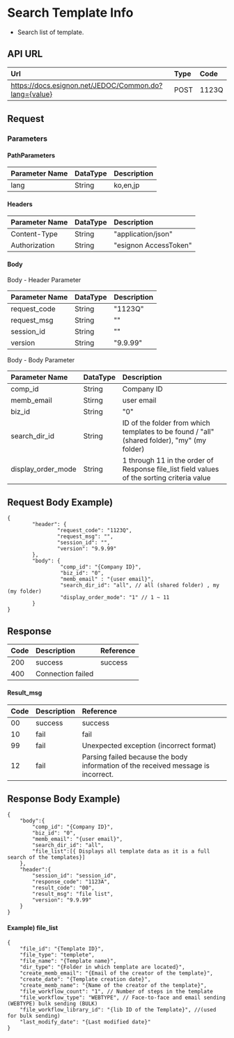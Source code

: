 # Search Template Info

* Search list of template.

## API URL

| Url | Type | **Code** |
| :--- | :--- | :--- |
| https://docs.esignon.net/JEDOC/Common.do?lang={value} | POST | 1123Q |

## Request

### Parameters

#### PathParameters

| **Parameter Name** | DataType | **Description** |
| :--- | :--- | :--- |
| lang | String | ko,en,jp |

####  Headers

| **Parameter Name**                         | DataType | **Description** |
| :--- | :--- | :--- |
| Content-Type | String | "application/json" |
| Authorization | String | "esignon AccessToken" |

####   Body 

  Body - Header Parameter

| **Parameter Name**                         | DataType | **Description** |
| :--- | :--- | :--- |
| request\_code | String | "1123Q" |
| request\_msg | String | "" |
| session\_id | String | "" |
| version | String | "9.9.99" |

  Body - Body Parameter

| **Parameter Name** | DataType | **Description** |
| :--- | :--- | :--- |
| comp\_id | String | Company ID |
| memb\_email | Stirng | user email |
| biz\_id | String | "0" |
| search\_dir\_id | String | ID of the folder from which templates to be found / "all" \(shared folder\), "my" \(my folder\) |
| display\_order\_mode | String | 1 through 11 in the order of Response file\_list field values of the sorting criteria value |

## Request Body Example\)

```text
{
        "header": {
                "request_code": "1123Q",
                "request_msg": "",
                "session_id": "",
                "version": "9.9.99"
        },
        "body": {
                 "comp_id": "{Company ID}",
                 "biz_id": "0",
                 "memb_email" : "{user email}",
                 "search_dir_id": "all", // all (shared folder) , my (my folder)
                 "display_order_mode": "1" // 1 ~ 11
        }
}

```

## Response

| Code | **Description** | **Reference** |
| :--- | :--- | :--- |
| 200 | success | success |
| 400 | Connection failed |  |

#### Result\_msg

| Code | **Description** | **Reference** |
| :--- | :--- | :--- |
| 00 | success | success |
| 10 | fail | fail |
| 99 | fail | Unexpected exception \(incorrect format\) |
| 12 | fail | Parsing failed because the body information of the received message is incorrect. |

## Response Body Example\)

```text
{
	"body":{
		"comp_id": "{Company ID}",
		"biz_id": "0",
		"memb_email": "{user email}",
		"search_dir_id": "all",
		"file_list":[{ Displays all template data as it is a full search of the templates}]
	},
	"header":{
		"session_id": "session_id",
		"response_code": "1123A",
		"result_code": "00",
		"result_msg": "file list",
		"version": "9.9.99"
	}
}

```

#### Example\) file\_list

```text
{
	"file_id": "{Template ID}",
	"file_type": "templete",
	"file_name": "{Template name}",
	"dir_type": "{Folder in which template are located}",
	"create_memb_email": "{Email of the creator of the template}",
	"create_date": "{Template creation date}",
	"create_memb_name": "{Name of the creator of the template}",
	"file_workflow_count": "1", // Number of steps in the template
	"file_workflow_type": "WEBTYPE", // Face-to-face and email sending (WEBTYPE) bulk sending (BULK)
	"file_workflow_library_id": "{lib ID of the Template}", //(used for bulk sending)
	"last_modify_date": "{Last modified date}"
}
```



